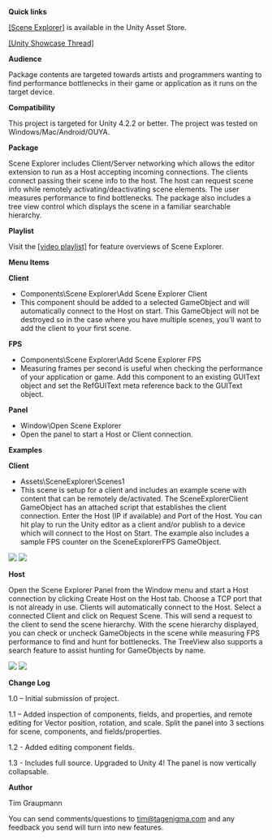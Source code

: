 **Quick links**

<a target=_blank href="https://www.assetstore.unity3d.com/#/content/7984">[Scene Explorer]</a> is available in the Unity Asset Store.

<a target=_blank href="http://forum.unity3d.com/threads/179306-Scene-Explorer-Remote-scene-editing">[Unity Showcase Thread]</a>

**Audience**

Package contents are targeted towards artists and programmers wanting to find performance bottlenecks in their game or application as it runs on the target device.

**Compatibility**

This project is targeted for Unity 4.2.2 or better. The project was tested on Windows/Mac/Android/OUYA.

**Package**

Scene Explorer includes Client/Server networking which allows the editor extension to run as a Host accepting incoming connections. The clients connect passing their scene info to the host. The host can request scene info while remotely activating/deactivating scene elements. The user measures performance to find bottlenecks. The package also includes a tree view control which displays the scene in a familiar searchable hierarchy.

**Playlist**

Visit the <a target=_blank href="http://www.youtube.com/playlist?list=PL4mjXeDqRBMS5dFZvqV8NDkOz5ZXXTRiq&feature=view_all">[video playlist]</a> for feature overviews of Scene Explorer.

**Menu Items**

**Client**

* Components\Scene Explorer\Add Scene Explorer Client
* This component should be added to a selected GameObject and will automatically connect to the Host on start. This GameObject will not be destroyed so in the case where you have multiple scenes, you’ll want to add the client to your first scene.

**FPS**

* Components\Scene Explorer\Add Scene Explorer FPS
* Measuring frames per second is useful when checking the performance of your application or game. Add this component to an existing GUIText object and set the RefGUIText meta reference back to the GUIText object.

**Panel**

* Window\Open Scene Explorer
* Open the panel to start a Host or Client connection.

**Examples**

**Client**

* Assets\SceneExplorer\Scenes1
* This scene is setup for a client and includes an example scene with content that can be remotely de/activated. The SceneExplorerClient GameObject has an attached script that establishes the client connection. Enter the Host (IP if available) and Port of the Host. You can hit play to run the Unity editor as a client and/or publish to a device which will connect to the Host on Start. The example also includes a sample FPS counter on the SceneExplorerFPS GameObject.

<img src="http://d3j5vwomefv46c.cloudfront.net/photos/large/816995394.png?1382509589"/>

<img src="http://d3j5vwomefv46c.cloudfront.net/photos/large/816995518.png?1382509644"/>

**Host**

Open the Scene Explorer Panel from the Window menu and start a Host connection by clicking Create Host on the Host tab. Choose a TCP port that is not already in use. Clients  will automatically connect to the Host.
Select a connected Client and click on Request Scene. This will send a request to the client to send the scene hierarchy.
With the scene hierarchy displayed, you can check or uncheck GameObjects in the scene while measuring FPS performance to find and hunt for bottlenecks. The TreeView also supports a search feature to assist hunting for GameObjects by name.

<img src="http://d3j5vwomefv46c.cloudfront.net/photos/large/816995604.png?1382509681"/>

<img src="http://d3j5vwomefv46c.cloudfront.net/photos/large/816995658.png?1382509709"/>

**Change Log**

1.0 – Initial submission of project.

1.1 – Added inspection of components, fields, and properties, and remote editing for Vector position, rotation, and scale. Split the panel into 3 sections for scene, components, and fields/properties.

1.2 - Added editing component fields.

1.3 - Includes full source. Upgraded to Unity 4! The panel is now vertically collapsable.

**Author**

Tim Graupmann 

You can send comments/questions to tim@tagenigma.com and any feedback you send will turn into new features.

